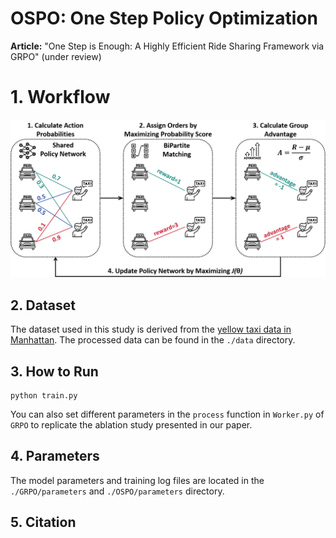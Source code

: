 # OSPO: One Step Policy Optimization

**Article:** "One Step is Enough: A Highly Efficient Ride Sharing Framework via GRPO" (under review)



# 1. Workflow

![](./img/main.png)



## 2. Dataset

The dataset used in this study is derived from the [yellow taxi data in Manhattan](https://www.nyc.gov/site/tlc/about/tlc-trip-record-data.page). The processed data can be found in the `./data` directory.



## 3. How to Run

```shell
python train.py
```

You can also set different parameters in the `process` function in `Worker.py` of `GRPO` to replicate the ablation study presented in our paper.



## 4. Parameters

The model parameters and training log files are located in the `./GRPO/parameters` and `./OSPO/parameters` directory.



## 5. Citation

```

```

